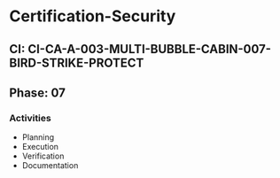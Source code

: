 # Certification-Security

## CI: CI-CA-A-003-MULTI-BUBBLE-CABIN-007-BIRD-STRIKE-PROTECT
## Phase: 07

### Activities
- Planning
- Execution
- Verification
- Documentation
